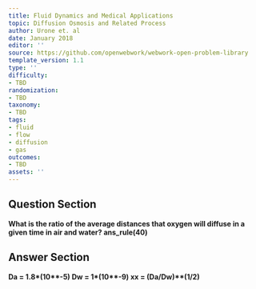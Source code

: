 ```yaml
---
title: Fluid Dynamics and Medical Applications
topic: Diffusion Osmosis and Related Process
author: Urone et. al
date: January 2018
editor: ''
source: https://github.com/openwebwork/webwork-open-problem-library
template_version: 1.1
type: ''
difficulty:
- TBD
randomization:
- TBD
taxonomy:
- TBD
tags:
- fluid
- flow
- diffusion
- gas
outcomes:
- TBD
assets: ''
---
```


## Question Section 

<b>
What is the ratio of the average distances that oxygen will diffuse in a given time in air and water? 
ans_rule(40)



## Answer Section

Da = 1.8*(10**-5)
Dw = 1*(10**-9)
xx = (Da/Dw)**(1/2)